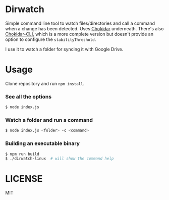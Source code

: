 # Dirwatch
Simple command line tool to watch files/directories and call a command when a change has been detected. Uses [Chokidar](https://github.com/paulmillr/chokidar) underneath. There's also [Chokidar-CLI](https://github.com/kimmobrunfeldt/chokidar-cli), which is a more complete version but doesn't provide an option to configure the `stabilityThreshold`.

I use it to watch a folder for syncing it with Google Drive.

# Usage
Clone repository and run `npm install`.

### See all the options
```bash
$ node index.js
```

### Watch a folder and run a command
```bash
$ node index.js <folder> -c <command>
```

### Building an executable binary
```bash
$ npm run build
$ ./dirwatch-linux  # will show the command help 
```

# LICENSE
MIT
